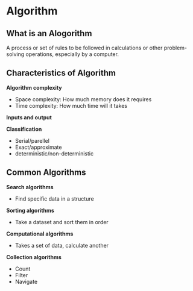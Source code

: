# Algorithm
## What is an Alogorithm
A process or set of rules to be followed in calculations or other problem-solving operations, especially by a computer.
## Characteristics of Algorithm
<b>Algorithm complexity</b>
<ul>
<li>Space complexity: How much memory does it requires</li>
<li>Time complexity: How much time will it takes</li>
</ul>

<b>Inputs and output</b>

<b>Classification</b>
<ul>
<li>Serial/parellel</li>
<li>Exact/approximate</li>
<li>deterministic/non-deterministic</li>
</ul>

## Common Algorithms
<b>Search algorithms</b>
<ul>
<li>Find specific data in a structure</li>
</ul>
<b>Sorting algorithms</b>
<ul>
<li>Take a dataset and sort them in order</li>
</ul>
<b>Computational algorithms</b>
<ul>
<li>Takes a set of data, calculate another</li>
</ul>
<b>Collection algorithms</b>
<ul>
<li>Count</li>
<li>Filter</li>
<li>Navigate</li>
</ul>